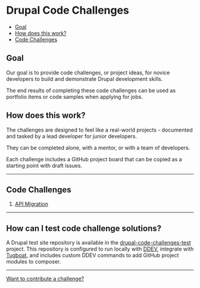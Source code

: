 # Drupal Code Challenges

- [Goal](#goal)
- [How does this work?](#how-does-this-work)
- [Code Challenges](#code-challenges)

## Goal
Our goal is to provide code challenges, or project ideas, for novice developers to build and demonstrate Drupal development skills.

The end results of completing these code challenges can be used as portfolio items or code samples when applying for jobs.

## How does this work?
The challenges are designed to feel like a real-world projects - documented and tasked by a lead developer for junior developers.

They can be completed alone, with a mentor, or with a team of developers.

Each challenge includes a GitHub project board that can be copied as a starting point with draft issues.

---

## Code Challenges
1. [API Migration](api-migration/README.md)

---

## How can I test code challenge solutions?

A Drupal test site repository is available in the [drupal-code-challenges-test](https://github.com/weekbeforenext/drupal-code-challenges-test) project. This repository is configured to run locally with [DDEV](https://ddev.com/), integrate with [Tugboat](https://www.tugboatqa.com/), and includes custom DDEV commands to add GitHub project modules to composer.

---

[Want to contribute a challenge?](CONTRIBUTING.md)

